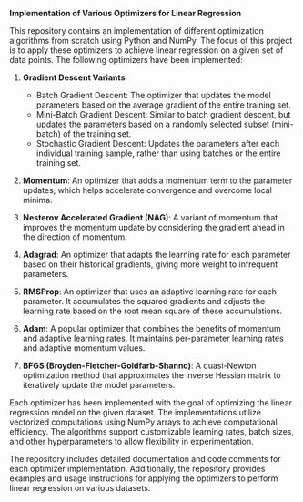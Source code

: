 **Implementation of Various Optimizers for Linear Regression**

This repository contains an implementation of different optimization algorithms from scratch using Python and NumPy. The focus of this project is to apply these optimizers to achieve linear regression on a given set of data points. The following optimizers have been implemented:

1. **Gradient Descent Variants**:
   - Batch Gradient Descent: The optimizer that updates the model parameters based on the average gradient of the entire training set.
   - Mini-Batch Gradient Descent: Similar to batch gradient descent, but updates the parameters based on a randomly selected subset (mini-batch) of the training set.
   - Stochastic Gradient Descent: Updates the parameters after each individual training sample, rather than using batches or the entire training set.

2. **Momentum**: An optimizer that adds a momentum term to the parameter updates, which helps accelerate convergence and overcome local minima.

3. **Nesterov Accelerated Gradient (NAG)**: A variant of momentum that improves the momentum update by considering the gradient ahead in the direction of momentum.

4. **Adagrad**: An optimizer that adapts the learning rate for each parameter based on their historical gradients, giving more weight to infrequent parameters.

5. **RMSProp**: An optimizer that uses an adaptive learning rate for each parameter. It accumulates the squared gradients and adjusts the learning rate based on the root mean square of these accumulations.

6. **Adam**: A popular optimizer that combines the benefits of momentum and adaptive learning rates. It maintains per-parameter learning rates and adaptive momentum values.

7. **BFGS (Broyden-Fletcher-Goldfarb-Shanno)**: A quasi-Newton optimization method that approximates the inverse Hessian matrix to iteratively update the model parameters.

Each optimizer has been implemented with the goal of optimizing the linear regression model on the given dataset. The implementations utilize vectorized computations using NumPy arrays to achieve computational efficiency. The algorithms support customizable learning rates, batch sizes, and other hyperparameters to allow flexibility in experimentation.

The repository includes detailed documentation and code comments for each optimizer implementation. Additionally, the repository provides examples and usage instructions for applying the optimizers to perform linear regression on various datasets.
